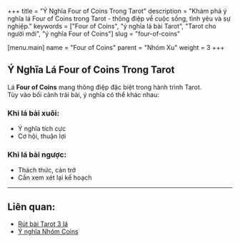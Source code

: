 +++
title = "Ý Nghĩa Four of Coins Trong Tarot"
description = "Khám phá ý nghĩa lá Four of Coins trong Tarot - thông điệp về cuộc sống, tình yêu và sự nghiệp."
keywords = ["Four of Coins", "ý nghĩa lá bài Tarot", "Tarot cho người mới", "ý nghĩa Four of Coins"]
slug = "four-of-coins"

[menu.main]
name = "Four of Coins"
parent = "Nhóm Xu"
weight = 3
+++

## Ý Nghĩa Lá Four of Coins Trong Tarot

Lá **Four of Coins** mang thông điệp đặc biệt trong hành trình Tarot.  
Tùy vào bối cảnh trải bài, ý nghĩa có thể khác nhau:

### Khi lá bài xuôi:
- Ý nghĩa tích cực  
- Cơ hội, thuận lợi  

### Khi lá bài ngược:
- Thách thức, cản trở  
- Cần xem xét lại kế hoạch  

---

## Liên quan:
- [Rút bài Tarot 3 lá](../../)
- [Ý nghĩa Nhóm Coins](../)
